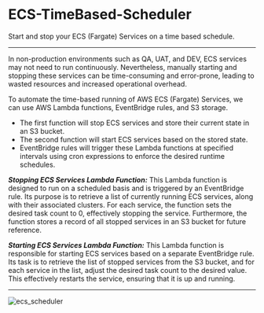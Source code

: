 # ECS-TimeBased-Scheduler

Start and stop your ECS (Fargate) Services on a time based schedule.

---

In non-production environments such as QA, UAT, and DEV, ECS services may not need to run continuously. Nevertheless, manually starting and stopping these services can be time-consuming and error-prone, leading to wasted resources and increased operational overhead.

To automate the time-based running of AWS ECS (Fargate) Services, we can use AWS Lambda functions, EventBridge rules, and S3 storage. 
- The first function will stop ECS services and store their current state in an S3 bucket. 
- The second function will start ECS services based on the stored state. 
- EventBridge rules will trigger these Lambda functions at specified intervals using cron expressions to enforce the desired runtime schedules.

***Stopping ECS Services Lambda Function:*** This Lambda function is designed to run on a scheduled basis and is triggered by an EventBridge rule. Its purpose is to retrieve a list of currently running ECS services, along with their associated clusters. For each service, the function sets the desired task count to 0, effectively stopping the service. Furthermore, the function stores a record of all stopped services in an S3 bucket for future reference.

***Starting ECS Services Lambda Function:*** This Lambda function is responsible for starting ECS services based on a separate EventBridge rule. Its task is to retrieve the list of stopped services from the S3 bucket, and for each service in the list, adjust the desired task count to the desired value. This effectively restarts the service, ensuring that it is up and running.

---
![ecs_scheduler](https://github.com/senad-d/ecs-timebased-scheduler/assets/112484166/2a0800a2-61ee-470f-86de-da7dd351f317)
